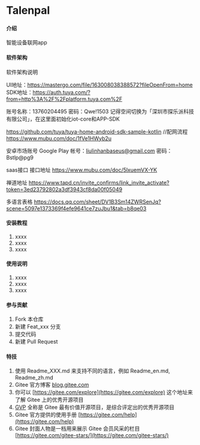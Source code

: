 # Talenpal

#### 介绍
智能设备联网app

#### 软件架构
软件架构说明

UI地址：https://mastergo.com/file/163008038388572?fileOpenFrom=home
SDK地址：https://auth.tuya.com/?from=http%3A%2F%2Fplatform.tuya.com%2F

账号名称：13760204495
密码：Qwe!1503
记得空间切换为「深圳市探乐派科技有限公司」，在这里面初始化iot-core和APP-SDK

https://github.com/tuya/tuya-home-android-sdk-sample-kotlin
//配网流程
https://www.mubu.com/doc/1fVe1HWyb2u

安卓市场账号 Google Play
帐号：liulinhanbaseus@gmail.com
密码：Bstlp@pg9

saas接口 接口地址
https://www.mubu.com/doc/5lxuemVX-YK

禅道地址
https://www.tapd.cn/invite_confirms/link_invite_activate?token=3ed23792802a3df3943cf8da00f05049

多语言表格
https://docs.qq.com/sheet/DV1B3Sm14ZWRSenJq?scene=5097e1373369f4efe9641ce7zuJbu1&tab=b8qe03
#### 安装教程

1.  xxxx
2.  xxxx
3.  xxxx

#### 使用说明

1.  xxxx
2.  xxxx
3.  xxxx

#### 参与贡献

1.  Fork 本仓库
2.  新建 Feat_xxx 分支
3.  提交代码
4.  新建 Pull Request


#### 特技

1.  使用 Readme\_XXX.md 来支持不同的语言，例如 Readme\_en.md, Readme\_zh.md
2.  Gitee 官方博客 [blog.gitee.com](https://blog.gitee.com)
3.  你可以 [https://gitee.com/explore](https://gitee.com/explore) 这个地址来了解 Gitee 上的优秀开源项目
4.  [GVP](https://gitee.com/gvp) 全称是 Gitee 最有价值开源项目，是综合评定出的优秀开源项目
5.  Gitee 官方提供的使用手册 [https://gitee.com/help](https://gitee.com/help)
6.  Gitee 封面人物是一档用来展示 Gitee 会员风采的栏目 [https://gitee.com/gitee-stars/](https://gitee.com/gitee-stars/)
